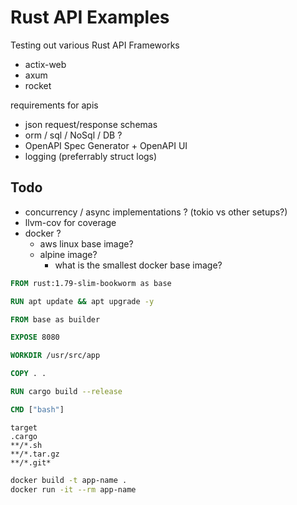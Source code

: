 # Rust API Examples

Testing out various Rust API Frameworks

- actix-web
- axum
- rocket

requirements for apis

- json request/response schemas
- orm / sql / NoSql / DB ?
- OpenAPI Spec Generator + OpenAPI UI
- logging (preferrably struct logs)

## Todo

- concurrency / async implementations ? (tokio vs other setups?)
- llvm-cov for coverage
- docker ?
  - aws linux base image?
  - alpine image?
    - what is the smallest docker base image?

```dockerfile
FROM rust:1.79-slim-bookworm as base

RUN apt update && apt upgrade -y

FROM base as builder

EXPOSE 8080

WORKDIR /usr/src/app

COPY . .

RUN cargo build --release

CMD ["bash"]
```

```.dockerignore
target
.cargo
**/*.sh
**/*.tar.gz
**/*.git*
```

```sh
docker build -t app-name .
docker run -it --rm app-name
```
